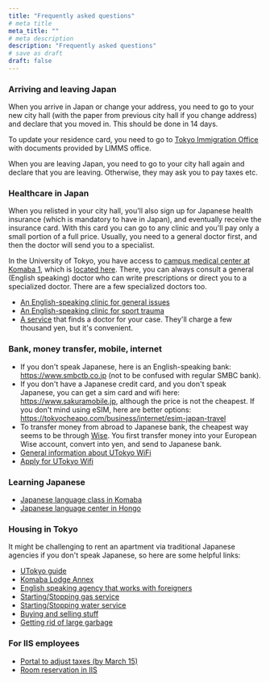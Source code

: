 ```yaml
---
title: "Frequently asked questions"
# meta title
meta_title: ""
# meta description
description: "Frequently asked questions"
# save as draft
draft: false
---
```


### Arriving and leaving Japan

When you arrive in Japan or change your address, you need to go to your new city hall (with the paper from previous city hall if you change address) and declare that you moved in. This should be done in 14 days.

To update your residence card, you need to go to [Tokyo Immigration Office](https://maps.app.goo.gl/iegZykYYm3Bt9AbN8) with documents provided by LIMMS office.

When you are leaving Japan, you need to go to your city hall again and declare that you are leaving. Otherwise, they may ask you to pay taxes etc.


### Healthcare in Japan

When you relisted in your city hall, you'll also sign up for Japanese health insurance (which is mandatory to have in Japan), and eventually receive the insurance card. With this card you can go to any clinic and you'll pay only a small portion of a full price. Usually, you need to a general doctor first, and then the doctor will send you to a specialist.

In the University of Tokyo, you have access to [campus medical center at Komaba 1](https://www.hc.u-tokyo.ac.jp/en/), which is [located here](https://www.hc.u-tokyo.ac.jp/en/qa-others/contact/#komaba). There, you can always consult a general (English speaking) doctor who can write prescriptions or direct you to a specialized doctor. There are a few specialized doctors too.

- [An English-speaking clinic for general issues](https://tmsc.jp)
- [An English-speaking clinic for sport trauma](http://www.yamateclinic.jp)
- [A service](https://japanhealthinfo.com) that finds a doctor for your case. They'll charge a few thousand yen, but it's convenient.


### Bank, money transfer, mobile, internet

- If you don't speak Japanese, here is an English-speaking bank: https://www.smbctb.co.jp (not to be confused with regular SMBC bank).
- If you don't have a Japanese credit card, and you don't speak Japanese, you can get a sim card and wifi here: https://www.sakuramobile.jp, although the price is not the cheapest. If you don't mind using eSIM, here are better options: https://tokyocheapo.com/business/internet/esim-japan-travel
- To transfer money from abroad to Japanese bank, the cheapest way seems to be through [Wise](https://wise.com). You first transfer money into your European Wise account, convert into yen, and send to Japanese bank.
- [General information about UTokyo WiFi](https://utelecon.adm.u-tokyo.ac.jp/en/utokyo_wifi)
- [Apply for UTokyo Wifi](https://acm.wifi.adm.u-tokyo.ac.jp/user/user_applies/main_index/1)


### Learning Japanese

- [Japanese language class in Komaba](http://jlc.iis.u-tokyo.ac.jp/english.html)
- [Japanese language center in Hongo](http://www.nkc.u-tokyo.ac.jp/course_info/index_e.html)


### Housing in Tokyo

It might be challenging to rent an apartment via traditional Japanese agencies if you don't speak Japanese, so here are some helpful links:

- [UTokyo guide](https://www.u-tokyo.ac.jp/adm/housing-office/en/index.html)
- [Komaba Lodge Annex](https://www.u-tokyo.ac.jp/adm/housing-office/en/housing/shukusha/komaba_annex.html)
- [English speaking agency that works with foreigners](https://e-housing.jp/)
- [Starting/Stopping gas service](https://apply.tokyo-gas.co.jp/moving/order/procedure_selection)
- [Starting/Stopping water service](https://suidonet.waterworks.metro.tokyo.lg.jp/inet-service/uketsuke/main)
- [Buying and selling stuff](https://www.facebook.com/groups/149592432651016)
- [Getting rid of large garbage](https://japan-dev.com/blog/sodai-gomi-japan)

### For IIS employees

- [Portal to adjust taxes (by March 15)](https://www.keisan.nta.go.jp/kyoutu/ky/sm/top#bsctrl)
- [Room reservation in IIS](https://www-int.iis.u-tokyo.ac.jp/iisonly/komabareserve/index.cgi)

